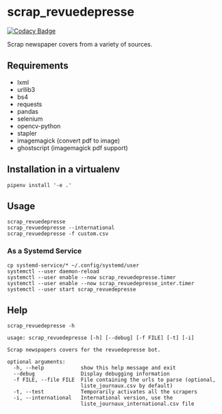 # scrap_revuedepresse

[![Codacy Badge](https://api.codacy.com/project/badge/Grade/6a62746ff508448aadf4eb2c43dfb53e)](https://app.codacy.com/app/dbeley/scrap_revuedepresse?utm_source=github.com&utm_medium=referral&utm_content=dbeley/scrap_revuedepresse&utm_campaign=Badge_Grade_Dashboard)

Scrap newspaper covers from a variety of sources.

## Requirements

- lxml
- urllib3
- bs4
- requests
- pandas
- selenium
- opencv-python
- stapler
- imagemagick (convert pdf to image)
- ghostscript (imagemagick pdf support)

## Installation in a virtualenv

```
pipenv install '-e .'
```

## Usage

```
scrap_revuedepresse
scrap_revuedepresse --international
scrap_revuedepresse -f custom.csv
```

### As a Systemd Service

```
cp systemd-service/* ~/.config/systemd/user
systemctl --user daemon-reload
systemctl --user enable --now scrap_revuedepresse.timer
systemctl --user enable --now scrap_revuedepresse_inter.timer
systemctl --user start scrap_revuedepresse
```

## Help

```
scrap_revuedepresse -h
```

```
usage: scrap_revuedepresse [-h] [--debug] [-f FILE] [-t] [-i]

Scrap newspapers covers for the revuedepresse bot.

optional arguments:
  -h, --help            show this help message and exit
  --debug               Display debugging information
  -f FILE, --file FILE  File containing the urls to parse (optional,
                        liste_journaux.csv by default)
  -t, --test            Temporarily activates all the scrapers
  -i, --international   International version, use the
                        liste_journaux_international.csv file
```
